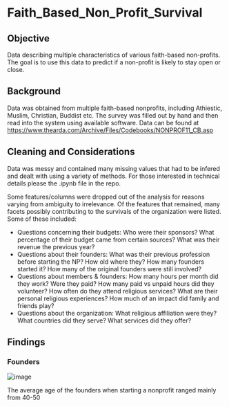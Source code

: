 # Faith_Based_Non_Profit_Survival

## Objective

Data describing multiple characteristics of various faith-based non-profits. The goal is to use this data to predict if a non-profit is likely to stay open or close.

## Background
Data was obtained from multiple faith-based nonprofits, including Athiestic, Muslim, Christian, Buddist etc. The survey was filled out by hand and then read into the system using available software. Data can be found at https://www.thearda.com/Archive/Files/Codebooks/NONPROF11_CB.asp

## Cleaning and Considerations
Data was messy and contained many missing values that had to be infered and dealt with using a variety of methods. For those interested in technical details please the .ipynb file in the repo. 

Some features/columns were dropped out of the analysis for reasons varying from ambiguity to irrelevance. Of the features that remained, many facets possibly contributing to the survivals of the organization were listed. Some of these included:
- Questions concerning their budgets: Who were their sponsors? What percentage of their budget came from certain sources? What was their revenue the previous year?
- Questions about their founders: What was their previous profession before starting the NP? How old where they? How many founders started it? How many of the original founders were still involved?
- Questions about members & founders: How many hours per month did they work? Were they paid? How many paid vs unpaid hours did they volunteer? How often do they attend religious services? What are their personal religious experiences? How much of an impact did family and friends play?
- Questions about the organization: What religious affiliation were they? What countries did they serve? What services did they offer?

## Findings

### Founders
![image](https://user-images.githubusercontent.com/77307911/115101678-c1371000-9f0b-11eb-8f48-225261eec77c.png)

The average age of the founders when starting a nonprofit ranged mainly from 40-50
